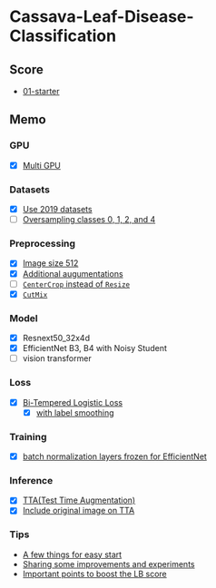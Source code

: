# Cassava-Leaf-Disease-Classification

## Score

- [01-starter](history/01-starter.md)

## Memo

### GPU

- [x] [Multi GPU](https://aru47.hatenablog.com/entry/2020/11/06/225052)

### Datasets

- [x] [Use 2019 datasets](https://www.kaggle.com/piantic/train-cassava-starter-using-various-loss-funcs/notebook)
- [ ] [Oversampling classes 0, 1, 2, and 4](https://www.kaggle.com/dimitreoliveira/cassava-leaf-disease-training-with-tpu-v2-pods#Dataset-oversampled)

### Preprocessing

- [x] [Image size 512](https://www.kaggle.com/c/cassava-leaf-disease-classification/discussion/207450)
- [x] [Additional augumentations](https://www.kaggle.com/khyeh0719/pytorch-efficientnet-baseline-train-amp-aug#Define-Train\Validation-Image-Augmentations)
- [ ] [`CenterCrop` instead of `Resize`](https://www.kaggle.com/c/cassava-leaf-disease-classification/discussion/210921#1151453)
- [x] [`CutMix`](https://www.kaggle.com/c/cassava-leaf-disease-classification/discussion/209065)

### Model

- [x] Resnext50_32x4d
- [x] EfficientNet B3, B4 with Noisy Student
- [ ] vision transformer

### Loss

- [x] [Bi-Tempered Logistic Loss](https://www.kaggle.com/c/cassava-leaf-disease-classification/discussion/202017)
    - [x] [with label smoothing](https://www.kaggle.com/piantic/train-cassava-starter-using-various-loss-funcs/notebook#Bi-Tempered-Loss)

### Training

- [x] [batch normalization layers frozen for EfficientNet](https://keras.io/examples/vision/image_classification_efficientnet_fine_tuning/#tips-for-fine-tuning-efficientnet)

### Inference

- [x] [TTA(Test Time Augmentation)](https://www.kaggle.com/khyeh0719/pytorch-efficientnet-baseline-inference-tta)
- [x] [Include original image on TTA](https://www.kaggle.com/c/cassava-leaf-disease-classification/discussion/210921#1153396)

### Tips

- [A few things for easy start](https://www.kaggle.com/c/cassava-leaf-disease-classification/discussion/207450)
- [Sharing some improvements and experiments](https://www.kaggle.com/c/cassava-leaf-disease-classification/discussion/203594)
- [Important points to boost the LB score](https://www.kaggle.com/c/cassava-leaf-disease-classification/discussion/208402)
